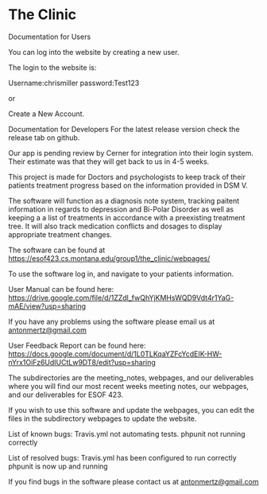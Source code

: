 # The Clinic

Documentation for Users

You can log into the website by creating a new user.

The login to the website is:

Username:chrismiller
password:Test123

or

Create a New Account.



Documentation for Developers
For the latest release version check the release tab on github.

Our app is pending review by Cerner for integration into their login system. Their estimate was that they will get back to us in 4-5 weeks. 

This project is made for Doctors and psychologists to keep track of their patients treatment progress based on the information provided in DSM V.

The software will function as a diagnosis note system, tracking paitent information in regards to depression and Bi-Polar Disorder as well as keeping a a list of treatments in accordance with a preexisting treatment tree. It will also track medication conflicts and dosages to display appropriate treatment changes.

The software can be found at https://esof423.cs.montana.edu/group1/the_clinic/webpages/

To use the software log in, and navigate to your patients information.

User Manual can be found here: https://drive.google.com/file/d/1ZZdl_fwQhYjKMHsWQD9Vdt4r1YaG-mAE/view?usp=sharing

If you have any problems using the software please email us at antonmertz@gmail.com

User Feedback Report can be found here: https://docs.google.com/document/d/1L0TLKqaYZFcYcdEIK-HW-nYrx1OiFz6UdIUCtLw9DT8/edit?usp=sharing

The subdirectories are the meeting_notes, webpages, and our deliverables
where you will find our most recent weeks meeting notes, our webpages, and our
deliverables for ESOF 423.

If you wish to use this software and update the webpages, you can edit the files in the subdirectory webpages to update the website.


List of known bugs: Travis.yml not automating tests. phpunit not running correctly 


List of resolved bugs: Travis.yml has been configured to run correctly phpunit is now up and running

If you find bugs in the software please contact us at antonmertz@gmail.com

